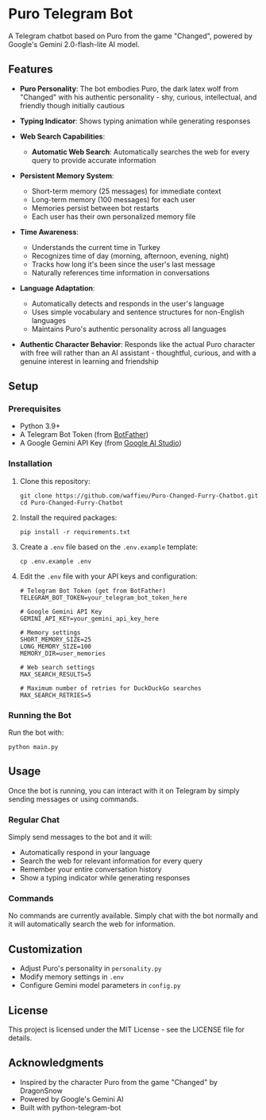 # Puro Telegram Bot

A Telegram chatbot based on Puro from the game "Changed", powered by Google's Gemini 2.0-flash-lite AI model.

## Features

- **Puro Personality**: The bot embodies Puro, the dark latex wolf from "Changed" with his authentic personality - shy, curious, intellectual, and friendly though initially cautious
- **Typing Indicator**: Shows typing animation while generating responses
- **Web Search Capabilities**:
  - **Automatic Web Search**: Automatically searches the web for every query to provide accurate information

- **Persistent Memory System**:
  - Short-term memory (25 messages) for immediate context
  - Long-term memory (100 messages) for each user
  - Memories persist between bot restarts
  - Each user has their own personalized memory file
- **Time Awareness**:
  - Understands the current time in Turkey
  - Recognizes time of day (morning, afternoon, evening, night)
  - Tracks how long it's been since the user's last message
  - Naturally references time information in conversations
- **Language Adaptation**:
  - Automatically detects and responds in the user's language
  - Uses simple vocabulary and sentence structures for non-English languages
  - Maintains Puro's authentic personality across all languages
- **Authentic Character Behavior**: Responds like the actual Puro character with free will rather than an AI assistant - thoughtful, curious, and with a genuine interest in learning and friendship

## Setup

### Prerequisites

- Python 3.9+
- A Telegram Bot Token (from [BotFather](https://t.me/botfather))
- A Google Gemini API Key (from [Google AI Studio](https://aistudio.google.com/))

### Installation

1. Clone this repository:
   ```
   git clone https://github.com/waffieu/Puro-Changed-Furry-Chatbot.git
   cd Puro-Changed-Furry-Chatbot
   ```

2. Install the required packages:
   ```
   pip install -r requirements.txt
   ```

3. Create a `.env` file based on the `.env.example` template:
   ```
   cp .env.example .env
   ```

4. Edit the `.env` file with your API keys and configuration:
   ```
   # Telegram Bot Token (get from BotFather)
   TELEGRAM_BOT_TOKEN=your_telegram_bot_token_here

   # Google Gemini API Key
   GEMINI_API_KEY=your_gemini_api_key_here

   # Memory settings
   SHORT_MEMORY_SIZE=25
   LONG_MEMORY_SIZE=100
   MEMORY_DIR=user_memories

   # Web search settings
   MAX_SEARCH_RESULTS=5

   # Maximum number of retries for DuckDuckGo searches
   MAX_SEARCH_RETRIES=5
   ```

### Running the Bot

Run the bot with:
```
python main.py
```

## Usage

Once the bot is running, you can interact with it on Telegram by simply sending messages or using commands.

### Regular Chat

Simply send messages to the bot and it will:

- Automatically respond in your language
- Search the web for relevant information for every query
- Remember your entire conversation history
- Show a typing indicator while generating responses

### Commands

No commands are currently available. Simply chat with the bot normally and it will automatically search the web for information.

## Customization

- Adjust Puro's personality in `personality.py`
- Modify memory settings in `.env`
- Configure Gemini model parameters in `config.py`

## License

This project is licensed under the MIT License - see the LICENSE file for details.

## Acknowledgments

- Inspired by the character Puro from the game "Changed" by DragonSnow
- Powered by Google's Gemini AI
- Built with python-telegram-bot
